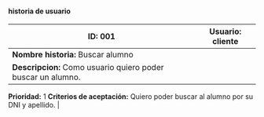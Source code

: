 
#### historia de usuario   
**ID:**  001 | **Usuario:**  cliente                               
| ---- | ------------------------------------------------- 
**Nombre historia:** Buscar alumno |
**Descripcion:** Como usuario quiero poder buscar un alumno. |
**Prioridad:** 1
**Criterios de aceptación:** Quiero poder buscar al alumno por su DNI y apellido. |


